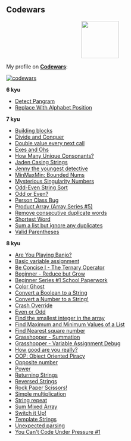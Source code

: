 ## Codewars

<div id="header" align="center">
  <img src="https://docs.codewars.com/logo.svg" width="100"/>
</div>

My profile on [**Codewars**](https://www.codewars.com/users/vypiemzalyubov):

[![codewars](https://www.codewars.com/users/vypiemzalyubov/badges/large)](https://www.codewars.com/users/username)   

**6 kyu**
- [Detect Pangram](https://github.com/vypiemzalyubov/python/blob/main/Codewars/6%20kyu/detect_pangram.py)
- [Replace With Alphabet Position](https://github.com/vypiemzalyubov/python/blob/main/Codewars/6%20kyu/replace_with_alphabet_position.py)

**7 kyu**
- [Building blocks](https://github.com/vypiemzalyubov/python/blob/main/Codewars/7%20kyu/building_blocks.py)
- [Divide and Conquer](https://github.com/vypiemzalyubov/python/blob/main/Codewars/7%20kyu/divide_and_conquer.py)
- [Double value every next call](https://github.com/vypiemzalyubov/python/blob/main/Codewars/7%20kyu/double_value_every_next_call.py)
- [Exes and Ohs](https://github.com/vypiemzalyubov/python/blob/main/Codewars/7%20kyu/exes_and_ohs.py)
- [How Many Unique Consonants?](https://github.com/vypiemzalyubov/python/blob/main/Codewars/7%20kyu/how_many_unique_consonants.py)
- [Jaden Casing Strings](https://github.com/vypiemzalyubov/python/blob/main/Codewars/7%20kyu/jaden_casing_strings.py)
- [Jenny the youngest detective](https://github.com/vypiemzalyubov/python/blob/main/Codewars/7%20kyu/jenny_theyoungest_detective.py)
- [MinMaxMin: Bounded Nums](https://github.com/vypiemzalyubov/python/blob/main/Codewars/7%20kyu/minmaxmin_bounded_nums.py)
- [Mysterious Singularity Numbers](https://github.com/vypiemzalyubov/python/blob/main/Codewars/7%20kyu/mysterious_singularity_numbers.py)
- [Odd-Even String Sort](https://github.com/vypiemzalyubov/python/blob/main/Codewars/7%20kyu/odd_even_string_sort.py)
- [Odd or Even?](https://github.com/vypiemzalyubov/python/blob/main/Codewars/7%20kyu/odd_or_even.py)
- [Person Class Bug](https://github.com/vypiemzalyubov/python/blob/main/Codewars/7%20kyu/person_class_bug.py)
- [Product Array (Array Series #5)](https://github.com/vypiemzalyubov/python/blob/main/Codewars/7%20kyu/product_array_array_series_5.py)
- [Remove consecutive duplicate words](https://github.com/vypiemzalyubov/python/blob/main/Codewars/7%20kyu/remove_consecutive_duplicate_words.py)
- [Shortest Word](https://github.com/vypiemzalyubov/python/blob/main/Codewars/7%20kyu/shortest_word.py)
- [Sum a list but ignore any duplicates](https://github.com/vypiemzalyubov/python/blob/main/Codewars/7%20kyu/sum_a_list_but_ignore_any_duplicates.py)
- [Valid Parentheses](https://github.com/vypiemzalyubov/python/blob/main/Codewars/7%20kyu/valid_parentheses.py)

**8 kyu**
- [Are You Playing Banjo?](https://github.com/vypiemzalyubov/python/blob/main/Codewars/8%20kyu/are_you_playing_banjo.py)
- [Basic variable assignment](https://github.com/vypiemzalyubov/python/blob/main/Codewars/8%20kyu/basic_variable_assignment.py)
- [Be Concise I - The Ternary Operator](https://github.com/vypiemzalyubov/python/blob/main/Codewars/8%20kyu/be_concise_I_the_ternary_operator.py)
- [Beginner - Reduce but Grow](https://github.com/vypiemzalyubov/python/blob/main/Codewars/8%20kyu/beginner_reduce_but_grow.py)
- [Beginner Series #1 School Paperwork](https://github.com/vypiemzalyubov/python/blob/main/Codewars/8%20kyu/beginner_series_1_school_paperwork.py)
- [Color Ghost](https://github.com/vypiemzalyubov/python/blob/main/Codewars/8%20kyu/color_ghost.py)
- [Convert a Boolean to a String](https://github.com/vypiemzalyubov/python/blob/main/Codewars/8%20kyu/convert_a_boolean_to_a_string.py)
- [Convert a Number to a String!](https://github.com/vypiemzalyubov/python/blob/main/Codewars/8%20kyu/convert_a_number_to_a_string.py)
- [Crash Override](https://github.com/vypiemzalyubov/python/blob/main/Codewars/8%20kyu/crash_override.py)
- [Even or Odd](https://github.com/vypiemzalyubov/python/blob/main/Codewars/8%20kyu/even_or_odd.py)
- [Find the smallest integer in the array](https://github.com/vypiemzalyubov/python/blob/main/Codewars/8%20kyu/find%20the_smallest_integer_in_the_array.py)
- [Find Maximum and Minimum Values of a List](https://github.com/vypiemzalyubov/python/blob/main/Codewars/8%20kyu/find_maximum_and_minimum_values_of_a_list.py)
- [Find Nearest square number](https://github.com/vypiemzalyubov/python/blob/main/Codewars/8%20kyu/find_nearest_square_number.py)
- [Grasshopper - Summation](https://github.com/vypiemzalyubov/python/blob/main/Codewars/8%20kyu/grasshopper_summation.py)
- [Grasshopper - Variable Assignment Debug](https://github.com/vypiemzalyubov/python/blob/main/Codewars/8%20kyu/grasshopper_variable_assignment_debug.py)
- [How good are you really?](https://github.com/vypiemzalyubov/python/blob/main/Codewars/8%20kyu/how_good_are_you_really.py)
- [OOP: Object Oriented Piracy](https://github.com/vypiemzalyubov/python/blob/main/Codewars/8%20kyu/oop_object_oriented_piracy.py)
- [Opposite number](https://github.com/vypiemzalyubov/python/blob/main/Codewars/8%20kyu/opposite_number.py)
- [Power](https://github.com/vypiemzalyubov/python/blob/main/Codewars/8%20kyu/power.py)
- [Returning Strings](https://github.com/vypiemzalyubov/python/blob/main/Codewars/8%20kyu/returning_strings.py)
- [Reversed Strings](https://github.com/vypiemzalyubov/python/blob/main/Codewars/8%20kyu/reversed_strings.py)
- [Rock Paper Scissors!](https://github.com/vypiemzalyubov/python/blob/main/Codewars/8%20kyu/rock_paper_scissors.py)
- [Simple multiplication](https://github.com/vypiemzalyubov/python/blob/main/Codewars/8%20kyu/simple_multiplication.py)
- [String repeat](https://github.com/vypiemzalyubov/python/blob/main/Codewars/8%20kyu/string_repeat.py)
- [Sum Mixed Array](https://github.com/vypiemzalyubov/python/blob/main/Codewars/8%20kyu/sum_mixed_array.py)
- [Switch it Up!](https://github.com/vypiemzalyubov/python/blob/main/Codewars/8%20kyu/switch_it_up.py)
- [Template Strings](https://github.com/vypiemzalyubov/python/blob/main/Codewars/8%20kyu/template_strings.py)
- [Unexpected parsing](https://github.com/vypiemzalyubov/python/blob/main/Codewars/8%20kyu/unexpected_parsing.py)
- [You Can't Code Under Pressure #1](https://github.com/vypiemzalyubov/python/blob/main/Codewars/8%20kyu/you_can't_code_under_pressure_1.py)
